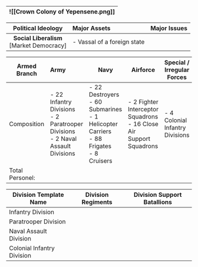 
| ![[Crown Colony of Yepensene.png]] |
| ---------------------------------- |

|           **Political Ideology**            | **Major Assets**            | Major Issues |
| :-----------------------------------------: | :-------------------------- | :----------- |
| **Social Liberalism**<br>[Market Democracy] | - Vassal of a foreign state |              |

| Armed Branch    | Army                                                                                | Navy                                                                                           | Airforce                                                              | Special / Irregular Forces      |
| --------------- | :---------------------------------------------------------------------------------- | ---------------------------------------------------------------------------------------------- | --------------------------------------------------------------------- | ------------------------------- |
| Composition     | - 22 Infantry Divisions<br>- 2 Paratrooper Divisions<br>- 2 Naval Assault Divisions | - 22 Destroyers<br>- 60 Submarines<br>- 1 Helicopter Carriers<br>- 88 Frigates<br>- 8 Cruisers | - 2 Fighter Interceptor Squadrons<br>- 16 Close Air Support Squadrons | - 4 Colonial Infantry Divisions |
| Total Personel: |                                                                                     |                                                                                                |                                                                       |                                 |

| Division Template Name     | Division Regiments | Division Support Batallions |
| -------------------------- | ------------------ | --------------------------- |
| Infantry Division          |                    |                             |
| Paratrooper Division       |                    |                             |
| Naval Assault Division     |                    |                             |
| Colonial Infantry Division |                    |                             |
